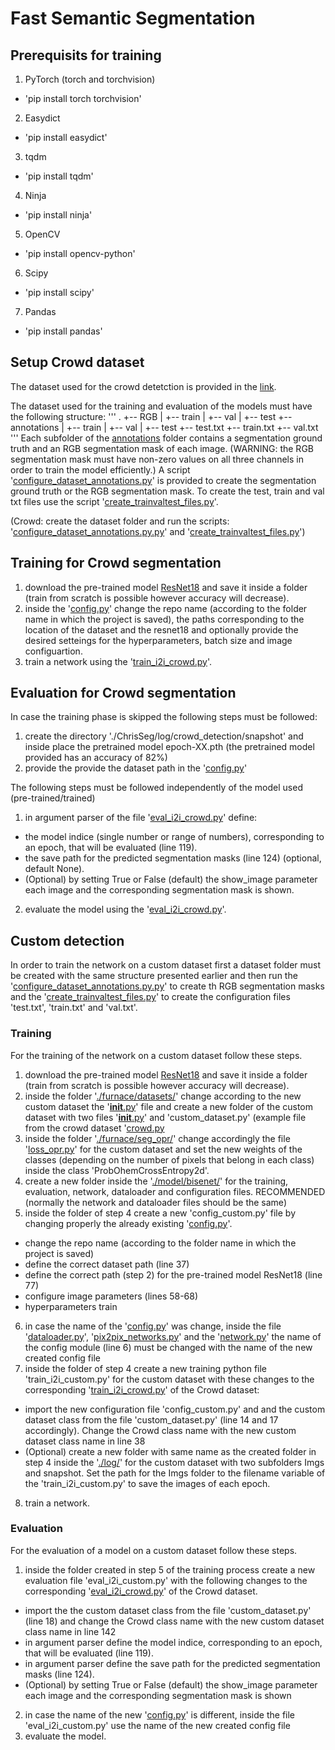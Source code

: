 # Fast Semantic Segmentation

## Prerequisits for training
1. PyTorch (torch and torchvision)
* 'pip install torch torchvision'
2. Easydict
* 'pip install easydict'
3. tqdm
* 'pip install tqdm'
4. Ninja
* 'pip install ninja'
5. OpenCV
* 'pip install opencv-python'
6. Scipy
* 'pip install scipy'
7. Pandas
* 'pip install pandas'

## Setup Crowd dataset
The dataset used for the crowd detetction is provided in the [link]().

The dataset used for the training and evaluation of the models must have the following structure:
'''
.
+-- RGB
|   +-- train
|   +-- val
|   +-- test
+-- annotations
|   +-- train
|   +-- val
|   +-- test
+-- test.txt
+-- train.txt
+-- val.txt
'''
Each subfolder of the [annotations]() folder contains a segmentation ground truth and an RGB segmentation mask of each image. (WARNING: the RGB segmentation mask must have non-zero values on all three channels in order to train the model efficiently.) A script '[configure_dataset_annotations.py]()' is provided to create the segmentation ground truth or the RGB segmentation mask.
To create the test, train and val txt files use the script '[create_trainvaltest_files.py]()'. 

(Crowd: create the dataset folder and run the scripts: '[configure_dataset_annotations.py.py]()' and '[create_trainvaltest_files.py]()')

## Training for Crowd segmentation
1. download the pre-trained model [ResNet18]() and save it inside a folder (train from scratch is possible however accuracy will decrease).
2. inside the '[config.py]()' change the repo name (according to the folder name in which the project is saved), the paths corresponding to the location of the dataset and the resnet18 and optionally provide the desired setteings for the hyperparameters, batch size and image configuartion.
3. train a network using the '[train_i2i_crowd.py]()'.

## Evaluation for Crowd segmentation
In case the training phase is skipped the following steps must be followed:
1. create the directory './ChrisSeg/log/crowd_detection/snapshot' and inside place the pretrained model epoch-XX.pth (the pretrained model provided has an accuracy of 82%)
2. provide the provide the dataset path in the '[config.py]()'

The following steps must be followed independently of the model used (pre-trained/trained)
1. in argument parser of the file '[eval_i2i_crowd.py]()' define:
* the model indice (single number or range of numbers), corresponding to an epoch, that will be evaluated (line 119).
* the save path for the predicted segmentation masks (line 124) (optional, default None).
* (Optional) by setting True or False (default) the show_image parameter each image and the corresponding segmentation mask is shown.
2. evaluate the model using the '[eval_i2i_crowd.py]()'.

## Custom detection
In order to train the network on a custom dataset first a dataset folder must be created with the same structure presented earlier and then run the '[configure_dataset_annotations.py.py]()' to create th RGB segmentation masks and the '[create_trainvaltest_files.py]()' to create the configuration files 'test.txt', 'train.txt' and 'val.txt'.

### Training
For the training of the network on a custom dataset follow these steps.

1. download the pre-trained model [ResNet18]() and save it inside a folder (train from scratch is possible however accuracy will decrease).
2. inside the folder '[./furnace/datasets/]()' change according to the new custom dataset the '[__init__.py]()' file and create a new folder of the custom dataset with two files '[__init__.py]()' and 'custom_dataset.py' (example file from the crowd dataset '[crowd.py]()
3. inside the folder '[./furnace/seg_opr/]()' change accordingly the file '[loss_opr.py]()' for the custom dataset and set the new weights of the classes (depending on the number of pixels that belong in each class) inside the class 'ProbOhemCrossEntropy2d'. 
4. create a new folder inside the '[./model/bisenet/]()' for the training, evaluation, network, dataloader and configuration files. RECOMMENDED (normally the network and dataloader files should be the same)
5. inside the folder of step 4 create a new 'config_custom.py' file by changing properly the already existing '[config.py]()'. 
* change the repo name (according to the folder name in which the project is saved)
* define the correct dataset path (line 37)
* define the correct path (step 2) for the pre-trained model ResNet18 (line 77) 
* configure image parameters (lines 58-68)
* hyperparameters train
6. in case the name of the '[config.py]()' was change, inside the file '[dataloader.py]()', '[pix2pix_networks.py]()' and the '[network.py]()' the name of the config module (line 6) must be changed with the name of the new created config file
7. inside the folder of step 4 create a new training python file 'train_i2i_custom.py' for the custom dataset with these changes to the corresponding '[train_i2i_crowd.py]()' of the Crowd dataset:
* import the new configuration file 'config_custom.py' and and the custom dataset class from the file 'custom_dataset.py' (line 14 and 17 accordingly). Change the Crowd class name with the new custom dataset class name in line 38
* (Optional) create a new folder with same name as the created folder in step 4 inside the '[./log/]()' for the custom dataset with two subfolders Imgs and snapshot. Set the path for the Imgs folder to the filename variable of the 'train_i2i_custom.py' to save the images of each epoch.
8. train a network.

### Evaluation
For the evaluation of a model on a custom dataset follow these steps.
1. inside the folder created in step 5 of the training process create a new evaluation file 'eval_i2i_custom.py' with the following changes to the corresponding '[eval_i2i_crowd.py]()' of the Crowd dataset.
* import the the custom dataset class from the file 'custom_dataset.py' (line 18) and change the Crowd class name with the new custom dataset class name in line 142
* in argument parser define the model indice, corresponding to an epoch, that will be evaluated (line 119).
* in argument parser define the save path for the predicted segmentation masks (line 124).
* (Optional) by setting True or False (default) the show_image parameter each image and the corresponding segmentation mask is shown
2. in case the name of the new '[config.py]()' is different, inside the file 'eval_i2i_custom.py' use the name of the new created config file
3. evaluate the model.
